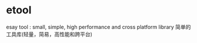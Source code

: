 # etool
esay tool : small, simple, high performance and cross platform library
简单的工具库(轻量，简易，高性能和跨平台)
